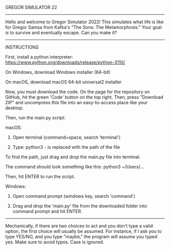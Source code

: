 GREGOR SIMULATOR 22
___________________

Hello and welcome to Gregor Simulator 2022! This simulates what life is like for Gregor Samsa from Kafka's "The Sons: The Metamorphosis." Your goal is to survive and eventually escape. Can you make it?

___________________

INSTRUCTIONS

First, install a python interpreter: https://www.python.org/downloads/release/python-3110/

On Windows, download Windows installer (64-bit)

On macOS, download macOS 64-bit universal2 installer

Now, you must download the code. On the page for the repository on GitHub, hit the green 'Code' button on the top right. Then, press "Download ZIP" and uncompress this file into an easy-to-access place like your desktop.

Then, run the main.py script:

macOS:

1) Open terminal (command+space, search 'terminal')

2) Type: python3 <PATH>
-<PATH> is replaced with the path of the file

To find the path, just drag and drop the main.py file into terminal.

The command should look something like this: python3 ~/Users/...

Then, hit ENTER to run the script.

Windows:

1) Open command prompt (windows key, search 'command')

2) Drag and drop the 'main.py' file from the downloaded folder into command prompt and hit ENTER.

____

Mechanically, if there are two choices to act and you don't type a valid option, the first choice will usually be assumed. For instance, if I ask you to type YES/NO, and you type "maybe," the program will assume you typed yes. Make sure to avoid typos. Case is ignored.